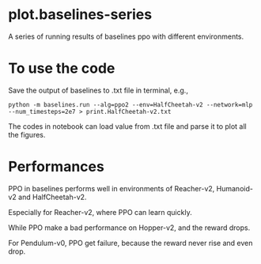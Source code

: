 # plot.baselines-series

A series of running results of baselines ppo with different environments.

# To use the code

Save the output of baselines to .txt file in terminal, e.g., 

```
python -m baselines.run --alg=ppo2 --env=HalfCheetah-v2 --network=mlp --num_timesteps=2e7 > print.HalfCheetah-v2.txt
```

The codes in notebook can load value from .txt file and parse it to plot all the figures.

# Performances

PPO in baselines performs well in environments of Reacher-v2, Humanoid-v2 and HalfCheetah-v2.

Especially for Reacher-v2, where PPO can learn quickly.

While PPO make a bad performance on Hopper-v2, and the reward drops.

For Pendulum-v0, PPO get failure, because the reward never rise and even drop.